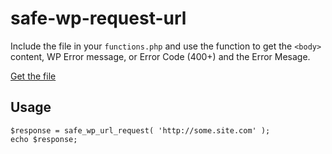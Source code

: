 # safe-wp-request-url

Include the file in your `functions.php` and use the function to get the `<body>` content, WP Error message, or Error Code (400+) and the Error Mesage.

[Get the file](/safe-wp-url-request.php)

## Usage
```
$response = safe_wp_url_request( 'http://some.site.com' );
echo $response;
```
